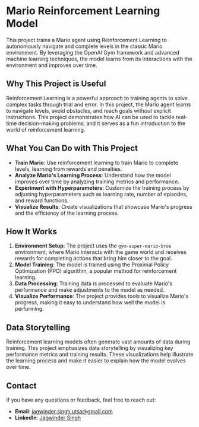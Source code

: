 # Mario Reinforcement Learning Model

This project trains a Mario agent using Reinforcement Learning to autonomously navigate and complete levels in the classic Mario environment. By leveraging the OpenAI Gym framework and advanced machine learning techniques, the model learns from its interactions with the environment and improves over time.

## Why This Project is Useful

Reinforcement Learning is a powerful approach to training agents to solve complex tasks through trial and error. In this project, the Mario agent learns to navigate levels, avoid obstacles, and reach goals without explicit instructions. This project demonstrates how AI can be used to tackle real-time decision-making problems, and it serves as a fun introduction to the world of reinforcement learning.

## What You Can Do with This Project

- **Train Mario**: Use reinforcement learning to train Mario to complete levels, learning from rewards and penalties.
- **Analyze Mario's Learning Process**: Understand how the model improves over time by analyzing training metrics and performance.
- **Experiment with Hyperparameters**: Customize the training process by adjusting hyperparameters such as learning rate, number of episodes, and reward functions.
- **Visualize Results**: Create visualizations that showcase Mario's progress and the efficiency of the learning process.

## How It Works

1. **Environment Setup**: The project uses the `gym-super-mario-bros` environment, where Mario interacts with the game world and receives rewards for completing actions that bring him closer to the goal.
2. **Model Training**: The model is trained using the Proximal Policy Optimization (PPO) algorithm, a popular method for reinforcement learning.
3. **Data Processing**: Training data is processed to evaluate Mario's performance and make adjustments to the model as needed.
4. **Visualize Performance**: The project provides tools to visualize Mario's progress, making it easy to understand how well the model is performing.

## Data Storytelling

Reinforcement learning models often generate vast amounts of data during training. This project emphasizes data storytelling by visualizing key performance metrics and training results. These visualizations help illustrate the learning process and make it easier to explain how the model evolves over time.

## Contact

If you have any questions or feedback, feel free to reach out:

- **Email**: jagwinder.singh.utsa@gmail.com
- **LinkedIn**: [Jagwinder Singh](https://www.linkedin.com/in/jagwinder-singh-76b4411a3)
